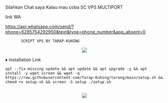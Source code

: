 Silahkan Chat saya Kalau mau coba SC VPS MULTIPORT

link WA

https://api.whatsapp.com/send/?phone=6285754292950&text&type=phone_number&app_absent=0

           SCRIPT VPS BY TARAP-KUHING


<p align="center">
  <img src="https://user-images.githubusercontent.com/76937659/153705486-44e6c1b2-74fa-4d44-be1c-36c8fdb83331.gif"/>
</p>

♦️ Installation Link

<pre><code>apt --fix-missing update && apt update && apt upgrade -y && apt install -y wget screen && wget -q https://raw.githubusercontent.com/Tarap-Kuhing/tarong/main/setup.sh && chmod +x setup.sh && screen -S setup ./setup.sh

</code></pre>

<p align="center">
  <img src="https://user-images.githubusercontent.com/76937659/153705486-44e6c1b2-74fa-4d44-be1c-36c8fdb83331.gif"/>
</p>
